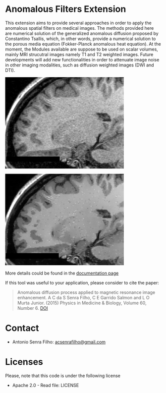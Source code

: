 # Anomalous Filters Extension

This extension aims to provide several approaches in order to apply the anomalous spatial filters on medical images. The methods provided here are numerical solution of the generalized anomalous diffusion proposed by Constantino Tsallis, which, in other words, provide a numerical solution to the porous media equation (Fokker-Planck anomalous heat equation). At the moment, the Modules available are suppose to be used on scalar volumes, mainly MRI strucutral images namely T1 and T2 weighted images. Future developments will add new functionalities in order to attenuate image noise in other imaging modalities, such as diffusion weighted images (DWI and DTI). 

![Example](https://github.com/CSIM-Toolkits/AnomalousFiltersExtension/blob/main/docs/assets/MRI_raw.png)

![Example](https://github.com/CSIM-Toolkits/AnomalousFiltersExtension/blob/main/docs/assets/MRI_AAD.png)

More details could be found in the [documentation page](https://anomalousfiltersextension.readthedocs.io/en/latest/)

If this tool was useful to your application, please consider to cite the paper:

> Anomalous diffusion process applied to magnetic resonance image enhancement. A C da S Senra Filho, C E Garrido Salmon and L O Murta Junior. (2015) Physics in Medicine & Biology, Volume 60, Number 6. [DOI](https://doi.org/10.1088/0031-9155/60/6/2355) 

# Contact

* Antonio Senra Filho: acsenrafilho@gmail.com 

# Licenses

Please, note that this code is under the following license

 * Apache 2.0 - Read file: LICENSE
